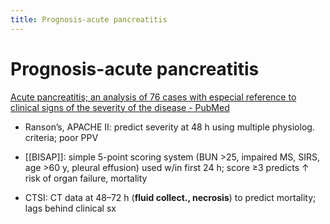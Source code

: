 ```yaml
---
title: Prognosis-acute pancreatitis
---
```


# Prognosis-acute pancreatitis

[Acute pancreatitis; an analysis of 76 cases with especial reference to clinical signs of the severity of the disease - PubMed][1]

*   Ranson’s, APACHE II: predict severity at 48 h using multiple physiolog. criteria; poor PPV

*   [[BISAP]]: simple 5-point scoring system (BUN >25, impaired MS, SIRS, age >60 y, pleural effusion) used w/in first 24 h; score ≥3 predicts ↑ risk of organ failure, mortality

*   CTSI: CT data at 48–72 h (**fluid collect., necrosis**) to predict mortality; lags behind clinical sx

[1]: https://pubmed.ncbi.nlm.nih.gov/12979477/
